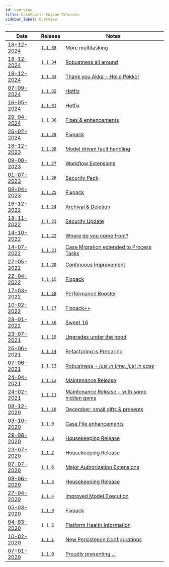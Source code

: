 ```yaml
---
id: overview
title: CaseFabric Engine Releases
sidebar_label: Overview
---
```




| Date       |  Release   | Notes                 |
|------------|------------|-----------------------|
| [18-12-2024](1.1.35.md) | [`1.1.35`](1.1.35.md) | [More multitasking](1.1.35.md) |
| [18-12-2024](1.1.34.md) | [`1.1.34`](1.1.34.md) | [Robustness all around](1.1.34.md) |
| [18-12-2024](1.1.33.md) | [`1.1.33`](1.1.33.md) | [Thank you Akka - Hello Pekko!](1.1.33.md) |
| [07-09-2024](1.1.32.md) | [`1.1.32`](1.1.32.md) | [Hotfix](1.1.32.md) |
| [16-05-2024](1.1.31.md) | [`1.1.31`](1.1.31.md) | [Hotfix](1.1.31.md) |
| [29-04-2024](1.1.30.md) | [`1.1.30`](1.1.30.md) | [Fixes & enhancements](1.1.30.md) |
| [26-02-2024](1.1.29.md) | [`1.1.29`](1.1.29.md) | [Fixpack](1.1.29.md) |
| [18-12-2023](1.1.28.md) | [`1.1.28`](1.1.28.md) | [Model driven fault handling](1.1.28.md) |
| [09-08-2023](1.1.27.md) | [`1.1.27`](1.1.27.md) | [Workflow Extensions](1.1.27.md) |
| [01-07-2023](1.1.26.md) | [`1.1.26`](1.1.26.md) | [Security Pack](1.1.26.md) |
| [08-04-2023](1.1.25.md) | [`1.1.25`](1.1.25.md) | [Fixpack](1.1.25.md) |
| [16-12-2022](1.1.24.md) | [`1.1.24`](1.1.24.md) | [Archival & Deletion](1.1.24.md) |
| [18-11-2022](1.1.23.md) | [`1.1.23`](1.1.23.md) | [Security Update](1.1.23.md) |
| [14-10-2022](1.1.22.md) | [`1.1.22`](1.1.22.md) | [Where do you come from?](1.1.22.md) |
| [14-07-2022](1.1.21.md) | [`1.1.21`](1.1.21.md) | [Case Migration extended to Process Tasks](1.1.21.md) |
| [27-05-2022](1.1.20.md) | [`1.1.20`](1.1.20.md) | [Continuous Improvement](1.1.20.md) |
| [22-04-2022](1.1.19.md) | [`1.1.19`](1.1.19.md) | [Fixpack](1.1.19.md) |
| [17-03-2022](1.1.18.md) | [`1.1.18`](1.1.18.md) | [Performance Booster](1.1.18.md) |
| [10-02-2022](1.1.17.md) | [`1.1.17`](1.1.17.md) | [Fixpack++](1.1.17.md) |
| [28-01-2022](1.1.16.md) | [`1.1.16`](1.1.16.md) | [Sweet 16](1.1.16.md) |
| [23-07-2021](1.1.15.md) | [`1.1.15`](1.1.15.md) | [Upgrades under the hood](1.1.15.md) |
| [26-06-2021](1.1.14.md) | [`1.1.14`](1.1.14.md) | [Refactoring is Preparing](1.1.14.md) |
| [07-06-2021](1.1.13.md) | [`1.1.13`](1.1.13.md) | [Robustness - _just in time_, _just in case_](1.1.13.md) |
| [24-04-2021](1.1.12.md) | [`1.1.12`](1.1.12.md) | [Maintenance Release](1.1.12.md) |
| [24-02-2021](1.1.11.md) | [`1.1.11`](1.1.11.md) | [Maintenance Release - with some hidden gems](1.1.11.md) |
| [08-12-2020](1.1.10.md) | [`1.1.10`](1.1.10.md) | [December: small gifts & presents](1.1.10.md) |
| [03-10-2020](1.1.9.md)  | [`1.1.9`](1.1.9.md)   | [Case File enhancements](1.1.9.md) |
| [29-08-2020](1.1.8.md)  | [`1.1.8`](1.1.8.md)   | [Housekeeping Release](1.1.8.md) |
| [23-07-2020](1.1.7.md)  | [`1.1.7`](1.1.7.md)   | [Housekeeping Release](1.1.7.md)    |
| [07-07-2020](1.1.6.md)  | [`1.1.6`](1.1.6.md)   | [Major Authorization Extensions](1.1.6.md)    |
| [08-06-2020](1.1.5.md)  | [`1.1.5`](1.1.5.md)   | [Housekeeping Release](1.1.5.md)    |
| [27-04-2020](1.1.4.md)  | [`1.1.4`](1.1.4.md)   | [Improved Model Execution](1.1.4.md)    |
| [05-03-2020](1.1.3.md)  | [`1.1.3`](1.1.3.md)   | [Fixpack](1.1.3.md)    |
| [04-03-2020](1.1.2.md)  | [`1.1.2`](1.1.2.md)   | [Platform Health Information](1.1.2.md)    |
| [10-02-2020](1.1.1.md)  | [`1.1.1`](1.1.1.md)   | [New Persistence Configurations](1.1.1.md)    |
| [07-01-2020](1.1.0.md)  | [`1.1.0`](1.1.0.md)   | [Proudly presenting ...](1.1.0.md)    |
